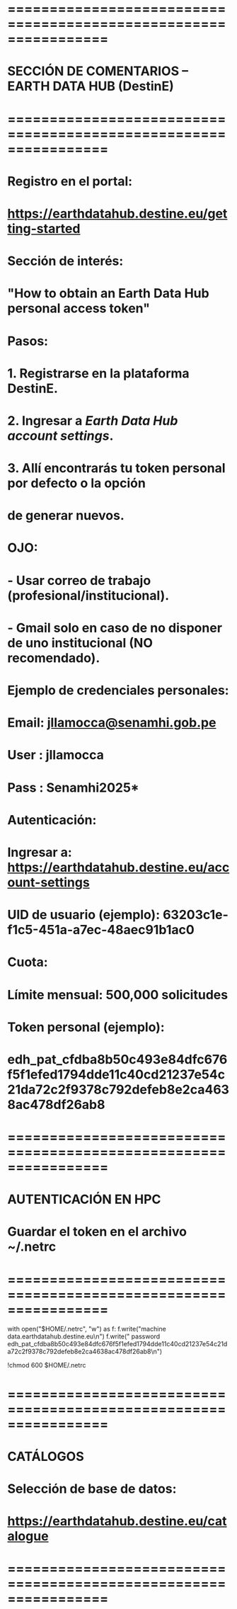 # ================================================================
# SECCIÓN DE COMENTARIOS – EARTH DATA HUB (DestinE) 
# ================================================================

# Registro en el portal:
#   https://earthdatahub.destine.eu/getting-started 
#
# Sección de interés:
#   "How to obtain an Earth Data Hub personal access token"
#
# Pasos:
#   1. Registrarse en la plataforma DestinE.
#   2. Ingresar a *Earth Data Hub account settings*.
#   3. Allí encontrarás tu token personal por defecto o la opción
#      de generar nuevos.

# OJO:
#   - Usar correo de trabajo (profesional/institucional).
#   - Gmail solo en caso de no disponer de uno institucional (NO recomendado).

# Ejemplo de credenciales personales:
#   Email: jllamocca@senamhi.gob.pe
#   User : jllamocca
#   Pass : Senamhi2025*

# Autenticación:
#   Ingresar a: https://earthdatahub.destine.eu/account-settings
#   UID de usuario (ejemplo): 63203c1e-f1c5-451a-a7ec-48aec91b1ac0

# Cuota:
#   Límite mensual: 500,000 solicitudes

# Token personal (ejemplo):
#   edh_pat_cfdba8b50c493e84dfc676f5f1efed1794dde11c40cd21237e54c21da72c2f9378c792defeb8e2ca4638ac478df26ab8

# ================================================================
# AUTENTICACIÓN EN HPC
# Guardar el token en el archivo ~/.netrc
# ================================================================

with open("$HOME/.netrc", "w") as f:
    f.write("machine data.earthdatahub.destine.eu\n")
    f.write("  password edh_pat_cfdba8b50c493e84dfc676f5f1efed1794dde11c40cd21237e54c21da72c2f9378c792defeb8e2ca4638ac478df26ab8\n")

!chmod 600 $HOME/.netrc

# ================================================================
# CATÁLOGOS
# Selección de base de datos:
#   https://earthdatahub.destine.eu/catalogue
# ================================================================

